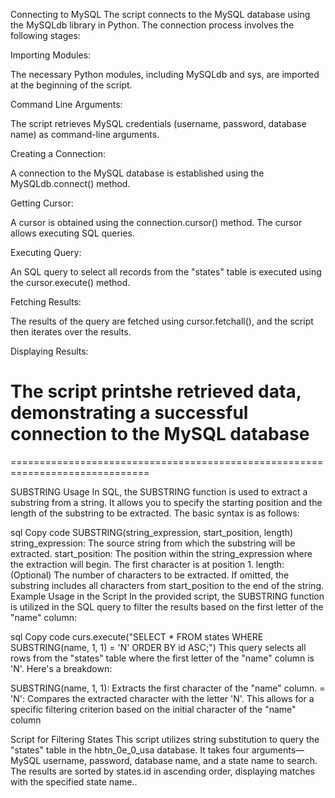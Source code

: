 Connecting to MySQL
The script connects to the MySQL database using the MySQLdb library in Python. The connection process involves the following stages:

Importing Modules:

The necessary Python modules, including MySQLdb and sys, are imported at the beginning of the script.

Command Line Arguments:

The script retrieves MySQL credentials (username, password, database name) as command-line arguments.

Creating a Connection:

A connection to the MySQL database is established using the MySQLdb.connect() method.

Getting Cursor:

A cursor is obtained using the connection.cursor() method. The cursor allows executing SQL queries.

Executing Query:

An SQL query to select all records from the "states" table is executed using the cursor.execute() method.

Fetching Results:

The results of the query are fetched using cursor.fetchall(), and the script then iterates over the results.

Displaying Results:

The script printshe retrieved data, demonstrating a successful connection to the MySQL database
==============================================================================
==============================================================================

SUBSTRING Usage
In SQL, the SUBSTRING function is used to extract a substring from a string. It allows you to specify the starting position and the length of the substring to be extracted. The basic syntax is as follows:

sql
Copy code
SUBSTRING(string_expression, start_position, length)
string_expression: The source string from which the substring will be extracted.
start_position: The position within the string_expression where the extraction will begin. The first character is at position 1.
length: (Optional) The number of characters to be extracted. If omitted, the substring includes all characters from start_position to the end of the string.
Example Usage in the Script
In the provided script, the SUBSTRING function is utilized in the SQL query to filter the results based on the first letter of the "name" column:

sql
Copy code
curs.execute("SELECT * FROM states WHERE SUBSTRING(name, 1, 1) = 'N' ORDER BY id ASC;")
This query selects all rows from the "states" table where the first letter of the "name" column is 'N'. Here's a breakdown:

SUBSTRING(name, 1, 1): Extracts the first character of the "name" column.
= 'N': Compares the extracted character with the letter 'N'.
This allows for a specific filtering criterion based on the initial character of the "name" column



Script for Filtering States
This script utilizes string substitution to query the "states" table in the hbtn_0e_0_usa database. It takes four arguments—MySQL username, password, database name, and a state name to search. The results are sorted by states.id in ascending order, displaying matches with the specified state name..
